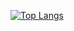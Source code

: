 [![Top Langs](https://github-readme-stats.vercel.app/api/top-langs/?username=leechang4&layout=compact)](https://github.com/anuraghazra/github-readme-stats)

